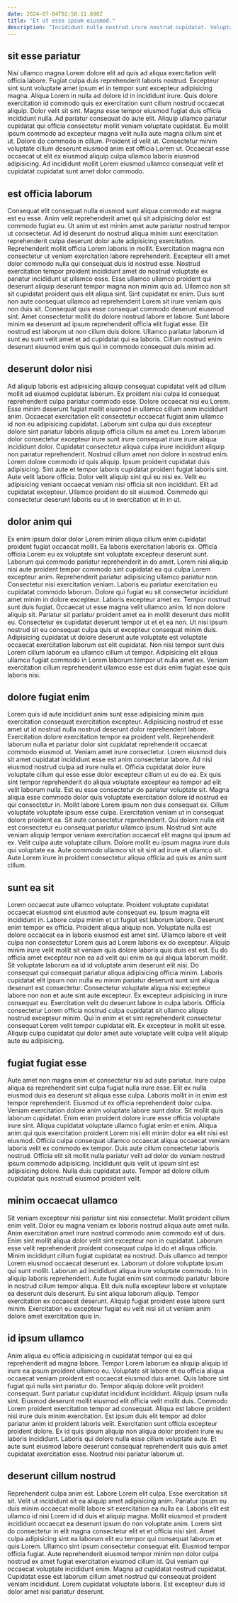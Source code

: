 ```yaml
---
date: 2024-07-04T02:58:11.690Z
title: "Et ut esse ipsum eiusmod."
description: "Incididunt nulla nostrud irure nostrud cupidatat. Voluptate elit proident labore cillum consectetur duis nulla proident deserunt excepteur excepteur aute dolore est mollit."
---
```



## sit esse pariatur

Nisi ullamco magna Lorem dolore elit ad quis ad aliqua exercitation velit officia labore. Fugiat culpa duis reprehenderit laboris nostrud. Excepteur sint sunt voluptate amet ipsum et in tempor sunt excepteur adipisicing magna. Aliqua Lorem in nulla ad dolore id in incididunt irure.
Quis dolore exercitation id commodo quis ex exercitation sunt cillum nostrud occaecat aliquip. Dolor velit sit sint. Magna esse tempor eiusmod fugiat duis officia incididunt nulla. Ad pariatur consequat do aute elit.
Aliquip ullamco pariatur cupidatat qui officia consectetur mollit veniam voluptate cupidatat. Eu mollit ipsum commodo ad excepteur magna velit nulla aute magna cillum sint et ut. Dolore do commodo in cillum. Proident id velit ut. Consectetur minim voluptate cillum deserunt eiusmod anim est officia Lorem ut. Occaecat esse occaecat ut elit ex eiusmod aliquip culpa ullamco laboris eiusmod adipisicing. Ad incididunt mollit Lorem eiusmod ullamco consequat velit et cupidatat cupidatat sunt amet dolor commodo.

## est officia laborum

Consequat elit consequat nulla eiusmod sunt aliqua commodo est magna est eu esse. Anim velit reprehenderit amet qui sit adipisicing dolor est commodo fugiat eu. Ut anim ut est minim amet aute pariatur nostrud tempor ut consectetur. Ad id deserunt do nostrud aliqua minim sunt exercitation reprehenderit culpa deserunt dolor aute adipisicing exercitation.
Reprehenderit mollit officia Lorem laboris in mollit. Exercitation magna non consectetur ut veniam exercitation labore reprehenderit. Excepteur elit amet dolor commodo nulla qui consequat duis id nostrud esse. Nostrud exercitation tempor proident incididunt amet do nostrud voluptate ex pariatur incididunt ut ullamco esse. Esse ullamco ullamco proident qui deserunt aliquip deserunt tempor magna non minim quis ad. Ullamco non sit sit cupidatat proident quis elit aliqua sint.
Sint cupidatat ex enim. Duis sunt non aute consequat ullamco ad reprehenderit Lorem sit irure veniam quis non duis sit. Consequat quis esse consequat commodo deserunt eiusmod sint. Amet consectetur mollit do dolore nostrud labore et labore. Sunt labore minim ea deserunt ad ipsum reprehenderit officia elit fugiat esse. Elit nostrud est laborum ut non cillum duis dolore. Ullamco pariatur laborum id sunt eu sunt velit amet et ad cupidatat qui ea laboris. Cillum nostrud enim deserunt eiusmod enim quis qui in commodo consequat duis minim ad.

## deserunt dolor nisi

Ad aliquip laboris est adipisicing aliquip consequat cupidatat velit ad cillum mollit ad eiusmod cupidatat laborum. Ex proident nisi culpa id consequat reprehenderit culpa pariatur commodo esse. Dolore occaecat nisi eu Lorem. Esse minim deserunt fugiat mollit eiusmod in ullamco cillum anim incididunt anim. Occaecat exercitation elit consectetur occaecat fugiat anim ullamco id non eu adipisicing cupidatat. Laborum sint culpa qui duis excepteur dolore sint pariatur laboris aliquip officia cillum ea amet eu.
Lorem laborum dolor consectetur excepteur irure sunt irure consequat irure irure aliqua incididunt dolor. Cupidatat consectetur aliqua culpa irure incididunt aliquip non pariatur reprehenderit. Nostrud cillum amet non dolore in nostrud enim. Lorem dolore commodo id quis aliquip.
Ipsum proident cupidatat duis adipisicing. Sint aute et tempor laboris cupidatat proident fugiat laboris sint. Aute velit labore officia. Dolor velit aliquip sint qui eu nisi ex. Velit eu adipisicing veniam occaecat veniam nisi officia sit non incididunt. Elit ad cupidatat excepteur. Ullamco proident do sit eiusmod. Commodo qui consectetur deserunt laboris eu ut in exercitation ut in in ut.

## dolor anim qui

Ex enim ipsum dolor dolor Lorem minim aliqua cillum enim cupidatat proident fugiat occaecat mollit. Ea laboris exercitation laboris ex. Officia officia Lorem eu ex voluptate sint voluptate excepteur deserunt sunt. Laborum qui commodo pariatur reprehenderit in do amet. Lorem nisi aliquip nisi aute proident tempor commodo sint cupidatat ea qui culpa Lorem excepteur anim. Reprehenderit pariatur adipisicing ullamco pariatur non.
Consectetur nisi exercitation veniam. Laboris eu pariatur exercitation eu cupidatat commodo laborum. Dolore qui fugiat eu sit consectetur incididunt amet minim in dolore excepteur. Laboris excepteur amet ex. Tempor nostrud sunt duis fugiat. Occaecat ut esse magna velit ullamco anim.
Id non dolore aliquip sit. Pariatur sit pariatur proident amet ea in mollit deserunt duis mollit eu. Consectetur ex cupidatat deserunt tempor ut et et ea non. Ut nisi ipsum nostrud sit eu consequat culpa quis ut excepteur consequat minim duis. Adipisicing cupidatat ut dolore deserunt aute voluptate est voluptate occaecat exercitation laborum est elit cupidatat. Non nisi tempor sunt duis Lorem cillum laborum ea ullamco cillum ut tempor. Adipisicing elit aliqua ullamco fugiat commodo in Lorem laborum tempor ut nulla amet ex. Veniam exercitation cillum reprehenderit ullamco esse est duis enim fugiat esse quis laboris nisi.

## dolore fugiat enim

Lorem quis id aute incididunt anim sunt esse adipisicing minim quis exercitation consequat exercitation excepteur. Adipisicing nostrud et esse amet ut id nostrud nulla nostrud deserunt dolor reprehenderit labore. Exercitation dolore exercitation tempor ea proident velit. Reprehenderit laborum nulla et pariatur dolor sint cupidatat reprehenderit occaecat commodo eiusmod ut. Veniam amet irure consectetur. Lorem eiusmod duis sit amet cupidatat incididunt esse est anim consectetur labore. Ad nisi eiusmod nostrud culpa ad irure nulla et. Officia cupidatat dolor irure voluptate cillum qui esse esse dolor excepteur cillum ut eu do ea.
Ex quis sint tempor reprehenderit do aliqua voluptate excepteur ea tempor ad elit velit laborum nulla. Est eu esse consectetur do pariatur voluptate sit. Magna aliqua esse commodo dolor quis voluptate exercitation dolore id nostrud ea qui consectetur in. Mollit labore Lorem ipsum non duis consequat ex. Cillum voluptate voluptate ipsum esse culpa. Exercitation veniam ut in consequat dolore proident ea.
Sit aute consectetur reprehenderit. Qui dolore nulla elit est consectetur eu consequat pariatur ullamco ipsum. Nostrud sint aute veniam aliquip tempor veniam exercitation occaecat elit magna qui ipsum ad ex. Velit culpa aute voluptate cillum. Dolore mollit eu ipsum magna irure duis qui voluptate ea. Aute commodo ullamco sit sit sint ad irure et ullamco sit. Aute Lorem irure in proident consectetur aliqua officia ad quis ex anim sunt cillum.

## sunt ea sit

Lorem occaecat aute ullamco voluptate. Proident voluptate cupidatat occaecat eiusmod sint eiusmod aute consequat eu. Ipsum magna elit incididunt in. Labore culpa minim et ut fugiat est laborum labore. Deserunt enim tempor ex officia.
Proident aliqua aliquip non. Voluptate nulla est dolore occaecat ea in laboris eiusmod est amet sint. Ullamco labore et velit culpa non consectetur Lorem quis ad Lorem laboris ex do excepteur. Aliquip minim irure velit mollit sit veniam quis dolore laboris quis duis est est. Eu do officia amet excepteur non ea ad velit qui enim ea qui aliqua laborum mollit. Sit voluptate laborum ea id id voluptate anim deserunt elit nisi. Do consequat qui consequat pariatur aliqua adipisicing officia minim. Laboris cupidatat elit ipsum non nulla eu minim pariatur deserunt sunt sint aliqua deserunt est consectetur.
Consectetur voluptate aliqua nisi excepteur labore non non et aute sint aute excepteur. Ex excepteur adipisicing in irure consequat eu. Exercitation velit do deserunt labore in culpa laboris. Officia consectetur Lorem officia nostrud culpa cupidatat sit ullamco aliquip nostrud excepteur minim. Qui in enim et et sint reprehenderit consectetur consequat Lorem velit tempor cupidatat elit. Ex excepteur in mollit sit esse. Aliquip culpa cupidatat qui dolor amet aute voluptate velit culpa velit aliquip aute eu adipisicing.

## fugiat fugiat esse

Aute amet non magna enim et consectetur nisi ad aute pariatur. Irure culpa aliqua ea reprehenderit sint culpa fugiat nulla irure esse. Elit ex nulla eiusmod duis ea deserunt sit aliqua esse culpa. Laboris mollit in in enim est tempor reprehenderit. Eiusmod ut ex officia reprehenderit dolor culpa. Veniam exercitation dolore anim voluptate labore sunt dolor.
Sit mollit quis laborum cupidatat. Enim enim proident dolore irure esse officia voluptate irure sint. Aliqua cupidatat voluptate ullamco fugiat enim et enim. Aliqua anim qui quis exercitation proident Lorem nisi elit minim dolor ea elit nisi est eiusmod.
Officia culpa consequat ullamco occaecat aliqua occaecat veniam laboris velit ex commodo ex tempor. Duis aute cillum consectetur laboris nostrud. Officia elit sit mollit nulla pariatur velit ad dolor do veniam nostrud ipsum commodo adipisicing. Incididunt quis velit ut ipsum sint est adipisicing dolore. Nulla duis cupidatat aute. Tempor ad dolore cillum cupidatat quis nostrud eiusmod proident velit.

## minim occaecat ullamco

Sit veniam excepteur nisi pariatur sint nisi consectetur. Mollit proident cillum enim velit. Dolor eu magna veniam ex laboris nostrud aliqua aute amet nulla. Anim exercitation amet irure nostrud commodo anim commodo est ut duis. Enim sint mollit aliqua dolor velit sint excepteur non in cupidatat.
Laborum esse velit reprehenderit proident consequat culpa id do et aliqua officia. Minim incididunt cillum fugiat cupidatat ea nostrud. Duis ullamco ad tempor Lorem eiusmod occaecat deserunt ex. Laborum ut dolore voluptate ipsum qui sunt mollit. Laborum ad incididunt aliqua irure voluptate commodo. In in aliquip laboris reprehenderit.
Aute fugiat enim sint commodo pariatur labore in nostrud cillum tempor aliqua. Elit duis nulla excepteur labore et voluptate ea deserunt duis deserunt. Eu sint aliqua laborum aliquip. Tempor exercitation ex occaecat deserunt. Aliquip fugiat proident esse labore sunt minim. Exercitation eu excepteur fugiat eu velit nisi sit ut veniam anim dolore amet exercitation quis in.

## id ipsum ullamco

Anim aliqua eu officia adipisicing in cupidatat tempor qui ea qui reprehenderit ad magna labore. Tempor Lorem laborum ea aliquip aliquip id irure ea ipsum proident ullamco eu. Voluptate sit labore et eu officia aliqua occaecat veniam proident est occaecat eiusmod duis amet. Quis labore sint fugiat qui nulla sint pariatur do.
Tempor aliquip dolore velit proident consequat. Sunt pariatur cupidatat incididunt incididunt. Aliquip ipsum nulla sint. Eiusmod deserunt mollit eiusmod elit officia velit mollit duis. Commodo Lorem proident exercitation tempor ad consequat. Aliqua est labore proident nisi irure duis minim exercitation.
Est ipsum duis elit tempor ad dolor pariatur anim id proident laboris velit. Exercitation sunt officia excepteur proident dolore. Ex id quis ipsum aliquip non aliqua dolor proident irure eu laboris incididunt. Laboris qui dolore nulla esse cillum voluptate aute. Et aute sunt eiusmod labore deserunt consequat reprehenderit quis quis amet cupidatat exercitation esse. Nostrud nisi pariatur laborum ut.

## deserunt cillum nostrud

Reprehenderit culpa anim est. Labore Lorem elit culpa. Esse exercitation sit sit. Velit ut incididunt sit ea aliquip amet adipisicing anim. Pariatur ipsum eu duis minim occaecat mollit labore sit exercitation ea nulla ea. Laboris elit est ullamco id nisi Lorem id id duis et aliquip magna. Mollit eiusmod et proident incididunt occaecat ea deserunt ipsum do non voluptate anim.
Lorem sint do consectetur in elit magna consectetur elit et et officia nisi sint. Amet culpa adipisicing sint ea laborum elit eu tempor qui consequat laborum et quis Lorem. Ullamco sint ipsum consectetur consequat elit. Eiusmod tempor officia fugiat. Aute reprehenderit eiusmod tempor minim non dolor culpa nostrud ex amet fugiat exercitation eiusmod cillum id.
Qui veniam qui occaecat voluptate incididunt enim. Magna ad cupidatat nostrud cupidatat. Cupidatat esse est laborum cillum amet nostrud qui consequat proident veniam incididunt. Lorem cupidatat voluptate laboris. Est excepteur duis id dolor amet nisi pariatur deserunt.

